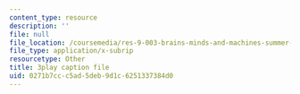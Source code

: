 ```yaml
---
content_type: resource
description: ''
file: null
file_location: /coursemedia/res-9-003-brains-minds-and-machines-summer-course-summer-2015/0271b7ccc5ad5deb9d1c6251337384d0_dfsPKoHv_F4.vtt
file_type: application/x-subrip
resourcetype: Other
title: 3play caption file
uid: 0271b7cc-c5ad-5deb-9d1c-6251337384d0
---
```

